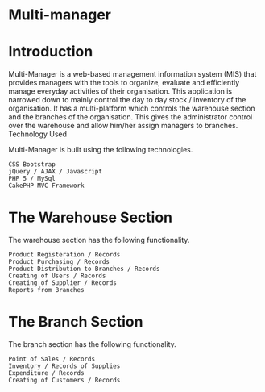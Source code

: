 # Multi-manager

# Introduction

Multi-Manager is a web-based management information system (MIS) that provides managers with the tools to organize, evaluate and efficiently manage everyday activities of their organisation. This application is narrowed down to mainly control the day to day stock / inventory of the organisation. It has a multi-platform which controls the warehouse section and the branches of the organisation. This gives the administrator control over the warehouse and allow him/her assign managers to branches.
Technology Used

Multi-Manager is built using the following technologies.

    CSS Bootstrap
    jQuery / AJAX / Javascript
    PHP 5 / MySql
    CakePHP MVC Framework

# The Warehouse Section

The warehouse section has the following functionality.

    Product Registeration / Records
    Product Purchasing / Records
    Product Distribution to Branches / Records
    Creating of Users / Records
    Creating of Supplier / Records
    Reports from Branches

# The Branch Section

The branch section has the following functionality.

    Point of Sales / Records
    Inventory / Records of Supplies
    Expenditure / Records
    Creating of Customers / Records

